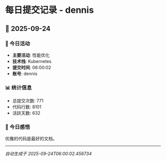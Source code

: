 # 每日提交记录 - dennis

## 📅 2025-09-24

### 🎯 今日活动
- **主要活动**: 性能优化
- **技术栈**: Kubernetes
- **提交时间**: 06:00:02
- **账号**: dennis

### 📊 统计信息
- 总提交次数: 771
- 代码行数: 8101
- 活跃天数: 632

### 💭 今日感悟
优雅的代码是最好的文档。

---
*自动生成于 2025-09-24T06:00:02.456734*

